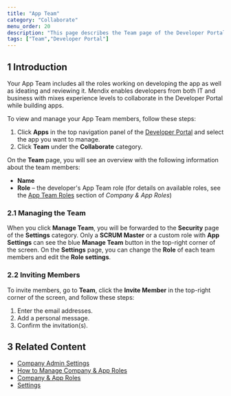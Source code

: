 ```yaml
---
title: "App Team"
category: "Collaborate"
menu_order: 20
description: "This page describes the Team page of the Developer Portal."
tags: ["Team","Developer Portal"]
---
```


## 1 Introduction

Your App Team includes all the roles working on developing the app as well as ideating and reviewing it. Mendix enables developers from both IT and business with mixes experience levels to collaborate in the Developer Portal while building apps.

To view and manage your App Team members, follow these steps:

1. Click **Apps** in the top navigation panel of the [Developer Portal](http://home.mendix.com) and select the app you want to manage.
2. Click **Team** under the **Collaborate** category.

On the **Team** page, you will see an overview with the following information about the team members:

* **Name**
* **Role** – the developer's App Team role (for details on available roles, see the [App Team Roles](../company-app-roles/index#app-team-roles) section of *Company & App Roles*)

### 2.1 Managing the Team

When you click **Manage Team**, you will be forwarded to the **Security** page of the **Settings** category. 
Only a **SCRUM Master** or a custom role with **App Settings** can see the blue **Manage Team** button in the top-right corner of the screen. On the **Settings** page, you can change the **Role** of each team members and edit the **Role settings**. 

### 2.2 Inviting Members

To invite members, go to **Team**, click the **Invite Member** in the top-right corner of the screen, and follow these steps:

1. Enter the email addresses.
2. Add a personal message.
3. Confirm the invitation(s).

## 3 Related Content

* [Company Admin Settings](/developerportal/company-app-roles/companyadmin-settings)
* [How to Manage Company & App Roles](/developerportal/company-app-roles/manage-roles)
* [Company & App Roles](/developerportal/company-app-roles/index)
* [Settings](/developerportal/settings)
